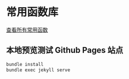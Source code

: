 # 常用函数库

[查看所有常用函数](https://liurongqing.github.io/snippets/)

## 本地预览测试 Github Pages 站点

```bash
bundle install
bundle exec jekyll serve
```
